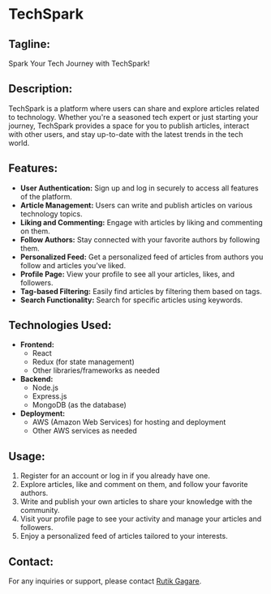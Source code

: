 # TechSpark

## Tagline:
Spark Your Tech Journey with TechSpark!

## Description:
TechSpark is a platform where users can share and explore articles related to technology. Whether you're a seasoned tech expert or just starting your journey, TechSpark provides a space for you to publish articles, interact with other users, and stay up-to-date with the latest trends in the tech world.

## Features:
- **User Authentication:** Sign up and log in securely to access all features of the platform.
- **Article Management:** Users can write and publish articles on various technology topics.
- **Liking and Commenting:** Engage with articles by liking and commenting on them.
- **Follow Authors:** Stay connected with your favorite authors by following them.
- **Personalized Feed:** Get a personalized feed of articles from authors you follow and articles you've liked.
- **Profile Page:** View your profile to see all your articles, likes, and followers.
- **Tag-based Filtering:** Easily find articles by filtering them based on tags.
- **Search Functionality:** Search for specific articles using keywords.
  
## Technologies Used:
- **Frontend:**
  - React
  - Redux (for state management)
  - Other libraries/frameworks as needed
- **Backend:**
  - Node.js
  - Express.js
  - MongoDB (as the database)
- **Deployment:**
  - AWS (Amazon Web Services) for hosting and deployment
  - Other AWS services as needed

<!-- ## Installation:
1. Clone the repository: `git clone https://github.com/your-username/TechSpark.git`
2. Navigate to the project directory: `cd TechSpark`
3. Install dependencies: `npm install` (or `yarn install` if you're using Yarn)
4. Set up the backend and MongoDB according to the instructions provided in the backend directory.
5. Start the development server: `npm start` (or `yarn start`) -->

## Usage:
1. Register for an account or log in if you already have one.
2. Explore articles, like and comment on them, and follow your favorite authors.
3. Write and publish your own articles to share your knowledge with the community.
4. Visit your profile page to see your activity and manage your articles and followers.
5. Enjoy a personalized feed of articles tailored to your interests.

## Contact:
For any inquiries or support, please contact [Rutik Gagare](mailto:rutikgagare091971@gmail.com).
